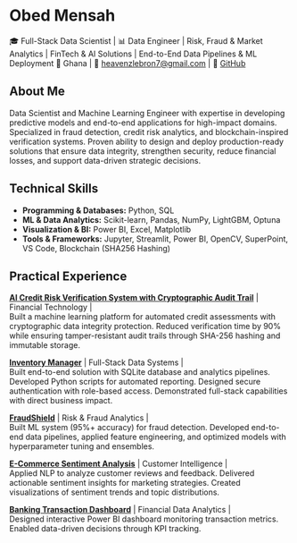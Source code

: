 # Obed Mensah  
🎓 Full-Stack Data Scientist | 📊 Data Engineer | Risk, Fraud & Market Analytics | FinTech & AI Solutions | End-to-End Data Pipelines & ML Deployment
📍 Ghana | 📧 heavenzlebron7@gmail.com | 🔗 [GitHub](https://github.com/Omensah-15)

## About Me  
Data Scientist and Machine Learning Engineer with expertise in developing predictive models and end-to-end applications for high-impact domains. Specialized in fraud detection, credit risk analytics, and blockchain-inspired verification systems. Proven ability to design and deploy production-ready solutions that ensure data integrity, strengthen security, reduce financial losses, and support data-driven strategic decisions.

## Technical Skills  

- **Programming & Databases:** Python, SQL  
- **ML & Data Analytics:** Scikit-learn, Pandas, NumPy, LightGBM, Optuna   
- **Visualization & BI:** Power BI, Excel, Matplotlib  
- **Tools & Frameworks:** Jupyter, Streamlit, Power BI, OpenCV, SuperPoint, VS Code, Blockchain (SHA256 Hashing)

## Practical Experience

[**AI Credit Risk Verification System with Cryptographic Audit Trail**](https://github.com/Omensah-15/credit-risk-verification-system-) | Financial Technology |   
Built a machine learning platform for automated credit assessments with cryptographic data integrity protection. Reduced verification time by 90% while ensuring tamper-resistant audit trails through SHA-256 hashing and immutable storage.

[**Inventory Manager**](https://github.com/Omensah-15/Inventory-Manager) | Full-Stack Data Systems |                         
Built end-to-end solution with SQLite database and analytics pipelines. Developed Python scripts for automated reporting. Designed secure authentication with role-based access. Demonstrated full-stack capabilities with direct business impact.

[**FraudShield**](https://github.com/Omensah-15/FraudShield) | Risk & Fraud Analytics |                            
Built ML system (95%+ accuracy) for fraud detection. Developed end-to-end data pipelines, applied feature engineering, and optimized models with hyperparameter tuning and ensembles.

[**E-Commerce Sentiment Analysis**](https://github.com/Omensah-15/SentimentAnalysisofCustomerFeedback) | Customer Intelligence |             
Applied NLP to analyze customer reviews and feedback. Delivered actionable sentiment insights for marketing strategies. Created visualizations of sentiment trends and topic distributions.

[**Banking Transaction Dashboard**](https://github.com/Omensah-15/Bank_Transcaction_Insights) | Financial Data Analytics |             
Designed interactive Power BI dashboard monitoring transaction metrics. Enabled data-driven decisions through KPI tracking.
